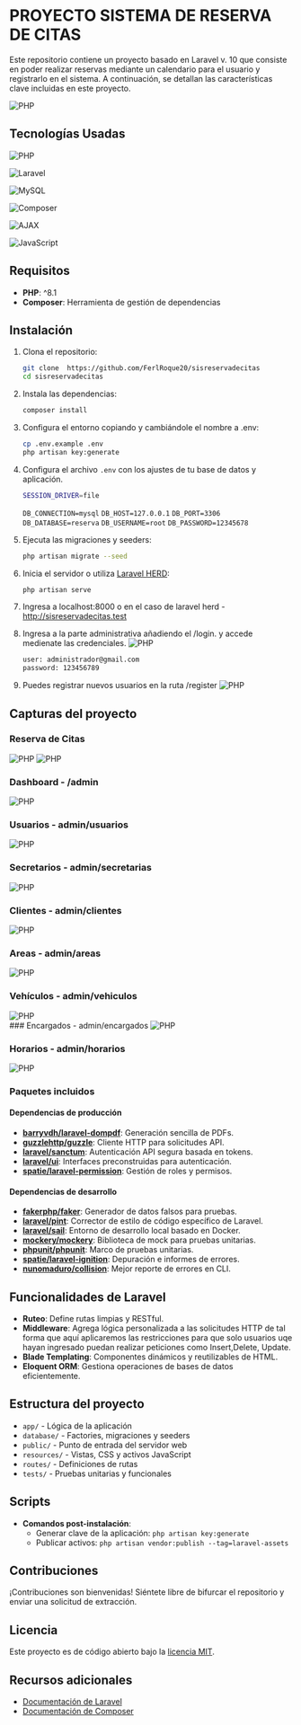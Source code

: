
# PROYECTO SISTEMA DE RESERVA DE CITAS

Este repositorio contiene un proyecto basado en Laravel v. 10 que consiste en poder realizar reservas mediante un calendario para el usuario y registrarlo en el sistema. A continuación, se detallan las características clave incluidas en este proyecto.

![PHP](images/1.png) 
## Tecnologías Usadas
 ![PHP](https://img.shields.io/badge/PHP-8.1-blue) 

![Laravel](https://img.shields.io/badge/Laravel-10-red) 

![MySQL](https://img.shields.io/badge/MySQL-Database-lightblue)

 ![Composer](https://img.shields.io/badge/Composer-Dependency-orange)

  ![AJAX](https://img.shields.io/badge/AJAX-Asynchronous-green) 

![JavaScript](https://img.shields.io/badge/JavaScript-Scripting-yellow)


## Requisitos

- **PHP**: ^8.1
- **Composer**: Herramienta de gestión de dependencias

## Instalación

1. Clona el repositorio:
   ```bash
   git clone  https://github.com/FerlRoque20/sisreservadecitas
   cd sisreservadecitas
   ```

2. Instala las dependencias:
   ```bash
   composer install
   ```

3. Configura el entorno copiando  y cambiándole el nombre a .env:
   ```bash
   cp .env.example .env
   php artisan key:generate
   ```

4. Configura el archivo `.env` con los ajustes de tu base de datos y aplicación.
    ```bash
   SESSION_DRIVER=file
   ```
      `DB_CONNECTION=mysql`
   `DB_HOST=127.0.0.1`
   `DB_PORT=3306`
   `DB_DATABASE=reserva`
   `DB_USERNAME=root`
   `DB_PASSWORD=12345678`   





5. Ejecuta las migraciones y seeders:
   ```bash
   php artisan migrate --seed
   ```

6. Inicia el servidor o utiliza [Laravel HERD](https://herd.laravel.com/windows "Laravel HERD"):
   ```bash
   php artisan serve
   ```
7. Ingresa a  localhost:8000 o en el caso de laravel herd - http://sisreservadecitas.test
8. Ingresa a la parte administrativa añadiendo el /login. y accede medienate las credenciales.
 ![PHP](images/3.png) 
   ```bash
   user: administrador@gmail.com
   password: 123456789
   ```
 8. Puedes registrar nuevos usuarios en la ruta /register
 ![PHP](images/4.png) 
## Capturas del proyecto
### Reserva de Citas
 ![PHP](images/2.png) 
  ![PHP](images/5.png) 
### Dashboard - /admin
  ![PHP](images/6.png) 
### Usuarios - admin/usuarios
  ![PHP](images/7.png) 
### Secretarios - admin/secretarias
 ![PHP](images/8.png)
 ### Clientes - admin/clientes
 ![PHP](images/9.png) 
  ### Areas - admin/areas
 ![PHP](images/10.png) 
   ### Vehículos - admin/vehiculos
 ![PHP](images/11.png)  
    ### Encargados - admin/encargados
 ![PHP](images/12.png)
   ### Horarios - admin/horarios
 ![PHP](images/13.png)  
### Paquetes incluidos

#### Dependencias de producción
- **[barryvdh/laravel-dompdf](https://github.com/barryvdh/laravel-dompdf)**: Generación sencilla de PDFs.
- **[guzzlehttp/guzzle](https://github.com/guzzle/guzzle)**: Cliente HTTP para solicitudes API.
- **[laravel/sanctum](https://laravel.com/docs/10.x/sanctum)**: Autenticación API segura basada en tokens.
- **[laravel/ui](https://github.com/laravel/ui)**: Interfaces preconstruidas para autenticación.
- **[spatie/laravel-permission](https://spatie.be/docs/laravel-permission/v6)**: Gestión de roles y permisos.

#### Dependencias de desarrollo
- **[fakerphp/faker](https://fakerphp.github.io)**: Generador de datos falsos para pruebas.
- **[laravel/pint](https://github.com/laravel/pint)**: Corrector de estilo de código específico de Laravel.
- **[laravel/sail](https://laravel.com/docs/10.x/sail)**: Entorno de desarrollo local basado en Docker.
- **[mockery/mockery](https://github.com/mockery/mockery)**: Biblioteca de mock para pruebas unitarias.
- **[phpunit/phpunit](https://phpunit.de)**: Marco de pruebas unitarias.
- **[spatie/laravel-ignition](https://spatie.be/docs/laravel-ignition)**: Depuración e informes de errores.
- **[nunomaduro/collision](https://github.com/nunomaduro/collision)**: Mejor reporte de errores en CLI.

## Funcionalidades de Laravel

- **Ruteo**: Define rutas limpias y RESTful.
- **Middleware**: Agrega lógica personalizada a las solicitudes HTTP de tal forma que aquí aplicaremos las restricciones para que solo usuarios uqe hayan ingresado puedan realizar peticiones como Insert,Delete, Update.
- **Blade Templating**: Componentes dinámicos y reutilizables de HTML.
- **Eloquent ORM**: Gestiona operaciones de bases de datos eficientemente.


## Estructura del proyecto

- `app/` - Lógica de la aplicación
- `database/` - Factories, migraciones y seeders
- `public/` - Punto de entrada del servidor web
- `resources/` - Vistas, CSS y activos JavaScript
- `routes/` - Definiciones de rutas
- `tests/` - Pruebas unitarias y funcionales

## Scripts

- **Comandos post-instalación**:
  - Generar clave de la aplicación: `php artisan key:generate`
  - Publicar activos: `php artisan vendor:publish --tag=laravel-assets`

## Contribuciones

¡Contribuciones son bienvenidas! Siéntete libre de bifurcar el repositorio y enviar una solicitud de extracción.

## Licencia

Este proyecto es de código abierto bajo la [licencia MIT](https://opensource.org/licenses/MIT).

## Recursos adicionales

- [Documentación de Laravel](https://laravel.com/docs/10.x)
- [Documentación de Composer](https://getcomposer.org/doc/)